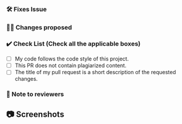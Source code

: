 ### 🛠️ Fixes Issue

<!-- Example: Closes #31 -->

### 👨‍💻 Changes proposed

<!-- List all the proposed changes in your PR -->

### ✔️ Check List (Check all the applicable boxes) <!-- Follow the below conventions to check the box -->

<!-- Mark all the applicable boxes. To mark the box as done follow the following conventions -->

- [ ] My code follows the code style of this project.
- [ ] This PR does not contain plagiarized content.
- [ ] The title of my pull request is a short description of the requested changes.

### 📄 Note to reviewers


## 📷 Screenshots
